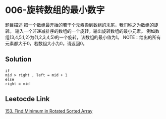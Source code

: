 # 006-旋转数组的最小数字

题目描述
把一个数组最开始的若干个元素搬到数组的末尾，我们称之为数组的旋转。
输入一个非递减排序的数组的一个旋转，输出旋转数组的最小元素。
例如数组{3,4,5,1,2}为{1,2,3,4,5}的一个旋转，该数组的最小值为1。
NOTE：给出的所有元素都大于0，若数组大小为0，请返回0。

## Solution

```
if 
mid > right , left = mid + 1
else
right = mid
```

## Leetocde Link
[153. Find Minimum in Rotated Sorted Array](https://leetcode.com/problems/find-minimum-in-rotated-sorted-array/)